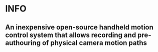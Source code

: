 # INFO
## An inexpensive open-source handheld motion control system that allows recording and pre-authouring of physical camera motion paths